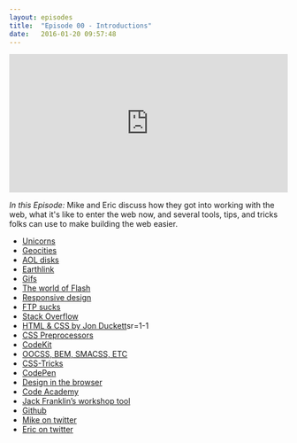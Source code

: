 ```yaml
---
layout: episodes
title:  "Episode 00 - Introductions"
date:   2016-01-20 09:57:48
---
```


<iframe width="100%" height="250" scrolling="no" frameborder="no" src="https://w.soundcloud.com/player/?url=https%3A//api.soundcloud.com/tracks/243292627&amp;auto_play=false&amp;hide_related=false&amp;show_comments=true&amp;show_user=true&amp;show_reposts=false&amp;visual=true"></iframe>

_In this Episode:_ Mike and Eric discuss how they got into working with the web, what it's like to enter the web now, and several tools, tips, and tricks folks can use to make building the web easier. 

- [Unicorns](https://irondavy.quora.com/The-Myth-of-the-Myth-of-the-Unicorn-Designer)
- [Geocities](https://en.wikipedia.org/wiki/Yahoo!_GeoCities)
- [AOL disks](http://techcrunch.com/2010/12/27/aol-discs-90s/)
- [Earthlink](http://www.earthlinkbusiness.com/campaigns/lovethe90s/index.xea)
- [Gifs](http://www.11points.com/Web-Tech/11_Best_Old_School_Animated_GIFs)
- [The world of Flash](https://en.wikipedia.org/wiki/Adobe_Flash)
- [Responsive design](https://www.smashingmagazine.com/2011/01/guidelines-for-responsive-web-design/)
- [FTP sucks](https://en.wikipedia.org/wiki/Continuous_integration)
- [Stack Overflow](https://www.stackoverflow.com)
- [HTML & CSS by Jon Duckett](http://www.amazon.com/HTML-CSS-Design-Build-Websites/dp/1118008189/ref=sr_1_1?s=books&ie=UTF8&qid=1453222560&)sr=1-1
- [CSS Preprocessors](http://blog.teamtreehouse.com/how-to-choose-the-right-css-preprocessor)
- [CodeKit](https://incident57.com/codekit/)
- [OOCSS, BEM, SMACSS, ETC](http://www.leemunroe.com/css/)
- [CSS-Tricks](https://css-tricks.com/)
- [CodePen](http://codepen.io/)
- [Design in the browser](http://webdesign.tutsplus.com/articles/tips-for-designing-in-the-browser--webdesign-10340)
- [Code Academy](https://www.codecademy.com/)
- [Jack Franklin’s workshop tool](https://github.com/jackfranklin/interactive-es6)
- [Github](https://github.com/)
- [Mike on twitter](https://twitter.com/mkivikoski)
- [Eric on twitter](https://twitter.com/ericwbailey)
